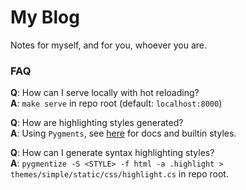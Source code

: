 # My Blog

Notes for myself, and for you, whoever you are.

### FAQ

**Q**: How can I serve locally with hot reloading?\
**A**: `make serve` in repo root (default: `localhost:8000`)

**Q**: How are highlighting styles generated?\
**A**: Using `Pygments`, see [here][pygments] for docs and builtin styles.

**Q**: How can I generate syntax highlighting styles?\
**A**: `pygmentize -S <STYLE> -f html -a .highlight > themes/simple/static/css/highlight.cs` in repo root.

[pygments]: https://pygments.org
